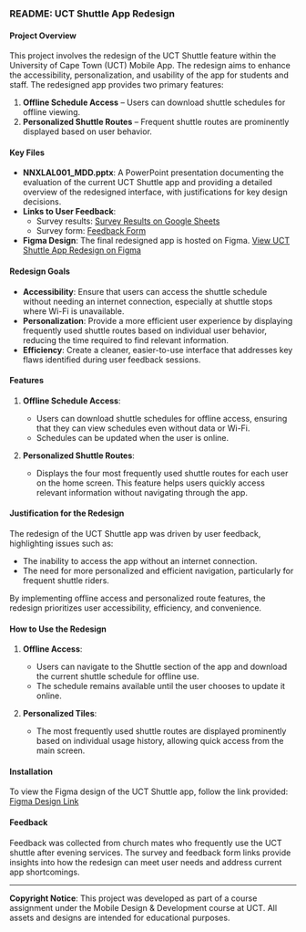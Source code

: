 ### README: UCT Shuttle App Redesign

#### Project Overview
This project involves the redesign of the UCT Shuttle feature within the University of Cape Town (UCT) Mobile App. The redesign aims to enhance the accessibility, personalization, and usability of the app for students and staff. The redesigned app provides two primary features:
1. **Offline Schedule Access** – Users can download shuttle schedules for offline viewing.
2. **Personalized Shuttle Routes** – Frequent shuttle routes are prominently displayed based on user behavior.

#### Key Files
- **NNXLAL001_MDD.pptx**: A PowerPoint presentation documenting the evaluation of the current UCT Shuttle app and providing a detailed overview of the redesigned interface, with justifications for key design decisions.
- **Links to User Feedback**:
   - Survey results: [Survey Results on Google Sheets](https://docs.google.com/spreadsheets/d/1U3y77D_4DH1wJSKIha8JQWr-ZgmKbrpOeJQ4sD3qiU4/edit?usp=sharing)
   - Survey form: [Feedback Form](https://docs.google.com/forms/d/15gbLvZ5WIJOSiHx5iHWnzEEQA-u9Rn0Ee3IP7CavonE/edit#responses)
- **Figma Design**: The final redesigned app is hosted on Figma. [View UCT Shuttle App Redesign on Figma](https://www.figma.com/design/8NiZajGhOJflBCIK0DdBwX/UCT-MOBILE-APP?node-id=16-108&t=BNopCKH38rp2wSOr-1)

#### Redesign Goals
- **Accessibility**: Ensure that users can access the shuttle schedule without needing an internet connection, especially at shuttle stops where Wi-Fi is unavailable.
- **Personalization**: Provide a more efficient user experience by displaying frequently used shuttle routes based on individual user behavior, reducing the time required to find relevant information.
- **Efficiency**: Create a cleaner, easier-to-use interface that addresses key flaws identified during user feedback sessions.

#### Features
1. **Offline Schedule Access**:
   - Users can download shuttle schedules for offline access, ensuring that they can view schedules even without data or Wi-Fi. 
   - Schedules can be updated when the user is online.
   
2. **Personalized Shuttle Routes**:
   - Displays the four most frequently used shuttle routes for each user on the home screen. This feature helps users quickly access relevant information without navigating through the app.

#### Justification for the Redesign
The redesign of the UCT Shuttle app was driven by user feedback, highlighting issues such as:
- The inability to access the app without an internet connection.
- The need for more personalized and efficient navigation, particularly for frequent shuttle riders.

By implementing offline access and personalized route features, the redesign prioritizes user accessibility, efficiency, and convenience.

#### How to Use the Redesign
1. **Offline Access**:
   - Users can navigate to the Shuttle section of the app and download the current shuttle schedule for offline use.
   - The schedule remains available until the user chooses to update it online.

2. **Personalized Tiles**:
   - The most frequently used shuttle routes are displayed prominently based on individual usage history, allowing quick access from the main screen.

#### Installation
To view the Figma design of the UCT Shuttle app, follow the link provided: [Figma Design Link](https://www.figma.com/design/8NiZajGhOJflBCIK0DdBwX/UCT-MOBILE-APP?node-id=16-108&t=BNopCKH38rp2wSOr-1)

#### Feedback
Feedback was collected from church mates who frequently use the UCT shuttle after evening services. The survey and feedback form links provide insights into how the redesign can meet user needs and address current app shortcomings.

---

**Copyright Notice**: This project was developed as part of a course assignment under the Mobile Design & Development course at UCT. All assets and designs are intended for educational purposes.
